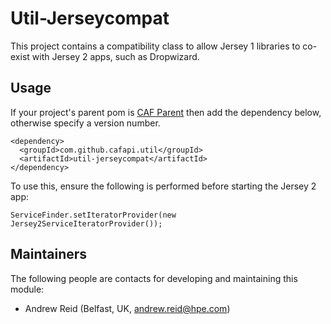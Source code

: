 # Util-Jerseycompat

This project contains a compatibility class to allow Jersey 1 libraries to co-exist with Jersey 2 apps, such as Dropwizard.

## Usage

If your project's parent pom is [CAF Parent](../caf-parent) then add the dependency below, otherwise specify a version number.

```
<dependency>
  <groupId>com.github.cafapi.util</groupId>
  <artifactId>util-jerseycompat</artifactId>
</dependency>
```

To use this, ensure the following is performed before starting the Jersey 2 app:

`ServiceFinder.setIteratorProvider(new Jersey2ServiceIteratorProvider());`

## Maintainers

The following people are contacts for developing and maintaining this module:

- Andrew Reid (Belfast, UK, andrew.reid@hpe.com)
